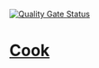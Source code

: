 [![Quality Gate Status](https://sonarcloud.io/api/project_badges/measure?project=pmb:cook&metric=alert_status)](https://sonarcloud.io/dashboard?id=pmb:cook)
# [Cook](https://69pmb.github.io/Cook)
